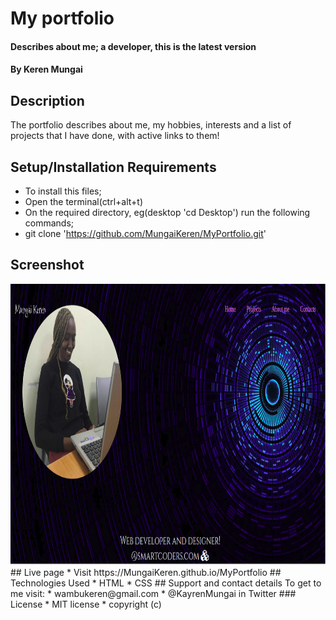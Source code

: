 # My portfolio
#### Describes about me; a developer, this is the latest version
#### By Keren Mungai
## Description
The portfolio describes about me, my hobbies, interests and a list of projects that I have done, with active links to them!
## Setup/Installation Requirements
* To install this files;
* Open the terminal(ctrl+alt+t) 
* On the required directory, eg(desktop 'cd Desktop') run the following commands;
* git clone 'https://github.com/MungaiKeren/MyPortfolio.git'
## Screenshot
  <img src="https://github.com/MungaiKeren/MyPortfolio/blob/master/MyPortfolioscreenshot.png?raw=true" height="450" width="100%">
## Live page
* Visit https://MungaiKeren.github.io/MyPortfolio
## Technologies Used
* HTML
* CSS
## Support and contact details
To get to me visit:
* wambukeren@gmail.com
* @KayrenMungai in Twitter
### License
* MIT license 
* copyright (c)